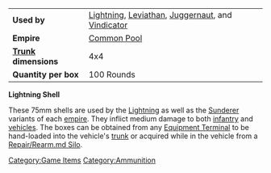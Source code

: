 |                                             |                                                                                                                                                                |
| ------------------------------------------- | -------------------------------------------------------------------------------------------------------------------------------------------------------------- |
| **Used by**                                 | [Lightning](Lightning.md "wikilink"), [Leviathan](Leviathan.md "wikilink"), [Juggernaut](Juggernaut.md "wikilink"), and [Vindicator](Vindicator.md "wikilink") |
| **Empire**                                  | [Common Pool](Common_Pool.md "wikilink")                                                                                                                       |
| **[Trunk](Trunk.md "wikilink") dimensions** | 4x4                                                                                                                                                            |
| **Quantity per box**                        | 100 Rounds                                                                                                                                                     |

**Lightning Shell**

These 75mm shells are used by the [Lightning](Lightning.md "wikilink") as
well as the [Sunderer](Sunderer.md "wikilink") variants of each
[empire](empire.md "wikilink"). They inflict medium damage to both
[infantry](infantry.md "wikilink") and [vehicles](vehicles.md "wikilink"). The
boxes can be obtained from any [Equipment
Terminal](Equipment_Terminal.md "wikilink") to be hand-loaded into the
vehicle's [trunk](trunk.md "wikilink") or acquired while in the vehicle
from a [Repair/Rearm.md Silo](Repair/Rearm_Silo.md "wikilink").

[Category:Game Items](Category:Game_Items.md "wikilink")
[Category:Ammunition](Category:Ammunition.md "wikilink")
